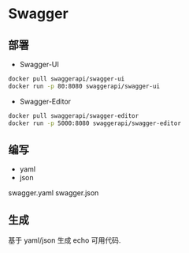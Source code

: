 # Swagger

## 部署

- Swagger-UI

```sh
docker pull swaggerapi/swagger-ui
docker run -p 80:8080 swaggerapi/swagger-ui
```

- Swagger-Editor

```sh
docker pull swaggerapi/swagger-editor  
docker run -p 5000:8080 swaggerapi/swagger-editor
```

## 编写

- yaml
- json

swagger.yaml
swagger.json

## 生成

基于 yaml/json 生成 echo 可用代码.
